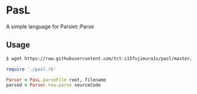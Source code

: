 # PasL
A simple language for Parslet::Parse

## Usage
```bash
$ wget https://raw.githubusercontent.com/tct-i15fujimura1s/pasl/master/pasl.rb
```

```Ruby
require './pasl.rb'

Parser = PasL.parseFile root, filename
parsed = Parser.new.parse sourceCode
```

